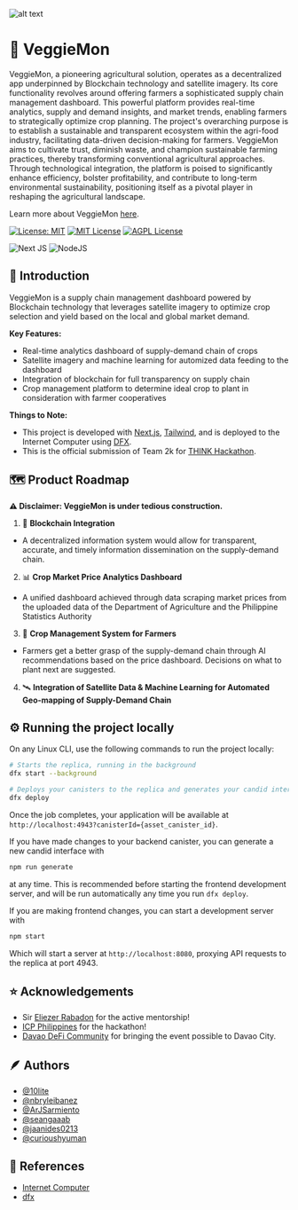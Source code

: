 ![alt text](https://imgur.com/xHFYFzc.png)

# 🍃 VeggieMon

VeggieMon, a pioneering agricultural solution, operates as a decentralized app underpinned by Blockchain technology and satellite imagery. Its core functionality revolves around offering farmers a sophisticated supply chain management dashboard. This powerful platform provides real-time analytics, supply and demand insights, and market trends, enabling farmers to strategically optimize crop planning. The project's overarching purpose is to establish a sustainable and transparent ecosystem within the agri-food industry, facilitating data-driven decision-making for farmers. VeggieMon aims to cultivate trust, diminish waste, and champion sustainable farming practices, thereby transforming conventional agricultural approaches. Through technological integration, the platform is poised to significantly enhance efficiency, bolster profitability, and contribute to long-term environmental sustainability, positioning itself as a pivotal player in reshaping the agricultural landscape.

Learn more about VeggieMon [here](https://gamma.app/public/VeggieMon-byv7xw1fiqq2uos?mode=present#card-e9q8jzrjsf3zwkg).


[![License: MIT](https://img.shields.io/badge/License-MIT-yellow.svg)](https://opensource.org/licenses/MIT) [![MIT License](https://img.shields.io/badge/Made_with-Web3.0-green)](https://choosealicense.com/licenses/mit/) [![AGPL License](https://img.shields.io/badge/Made_with-Internet_Computer-blue)](http://www.gnu.org/licenses/agpl-3.0) 

![Next JS](https://img.shields.io/badge/Next-black?style=for-the-badge&logo=next.js&logoColor=white) ![NodeJS](https://img.shields.io/badge/node.js-6DA55F?style=for-the-badge&logo=node.js&logoColor=white)

## 🚀 Introduction
VeggieMon is a supply chain management dashboard powered by Blockchain technology that leverages satellite imagery to optimize crop selection and yield based on the local and global market demand.

**Key Features:**
- Real-time analytics dashboard of supply-demand chain of crops
- Satellite imagery and machine learning for automized data feeding to the dashboard
- Integration of blockchain for full transparency on supply chain
- Crop management platform to determine ideal crop to plant in consideration with farmer cooperatives

**Things to Note:**
- This project is developed with [Next.js](https://nextjs.org/), [Tailwind](https://tailwindcss.com/), and is deployed to the Internet Computer using [DFX](https://internetcomputer.org/docs/current/references/cli-reference/dfx-parent). 
- This is the official submission of Team 2k for [THINK Hackathon](https://lu.ma/thinkhackathon).

## 🗺️ Product Roadmap
**⚠️ Disclaimer: VeggieMon is under tedious construction.**

1. 🔗 **Blockchain Integration**
- A decentralized information system would allow for transparent, accurate, and timely information dissemination on the supply-demand chain.

2. 📊 **Crop Market Price Analytics Dashboard**
- A unified dashboard achieved through data scraping market prices from the uploaded data of the Department of Agriculture and the Philippine Statistics Authority 

3. 📄 **Crop Management System for Farmers**
- Farmers get a better grasp of the supply-demand chain through AI recommendations based on the price dashboard. Decisions on what to plant next are suggested.

4. 🛰️ **Integration of Satellite Data & Machine Learning for Automated Geo-mapping of Supply-Demand Chain**

## ⚙️ Running the project locally
On any Linux CLI, use the following commands to run the project locally:

```bash
# Starts the replica, running in the background
dfx start --background

# Deploys your canisters to the replica and generates your candid interface
dfx deploy
```

Once the job completes, your application will be available at `http://localhost:4943?canisterId={asset_canister_id}`.

If you have made changes to your backend canister, you can generate a new candid interface with

```bash
npm run generate
```

at any time. This is recommended before starting the frontend development server, and will be run automatically any time you run `dfx deploy`.

If you are making frontend changes, you can start a development server with

```bash
npm start
```

Which will start a server at `http://localhost:8080`, proxying API requests to the replica at port 4943.

## ⭐ Acknowledgements
- Sir [Eliezer Rabadon](https://www.linkedin.com/in/seiferxiii/) for the active mentorship!
- [ICP Philippines](https://web.facebook.com/ICPPhilippines) for the hackathon!
- [Davao DeFi Community](https://web.facebook.com/davaodeficommunity) for bringing the event possible to Davao City.

## 🪶 Authors
- [@10lite](https://github.com/10lite)
- [@nbryleibanez](https://github.com/nbryleibanez)
- [@ArJSarmiento](https://github.com/arjsarmiento)
- [@seangaaab](https://github.com/seangaaab)
- [@jaanides0213](https://github.com/jaanides0213)
- [@curioushyuman](https://github.com/curioushyuman)

## 📖 References
- [Internet Computer](https://internetcomputer.org/)
- [dfx](https://internetcomputer.org/docs/current/references/cli-reference/dfx-parent)



